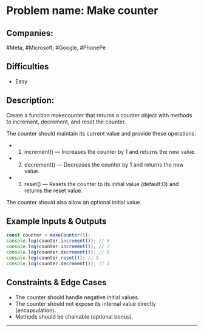 # Problem name: Make counter

## Companies:

#Meta, #Microsoft, #Google, #PhonePe

## Difficulties

- Easy

## Description:

Create a function makecounter that returns a counter object with methods to increment, decrement, and reset the counter.

The counter should maintain its current value and provide these operations:

- 1. increment() — Increases the counter by 1 and returns the new value.
- 2. decrement() — Decreases the counter by 1 and returns the new value.
- 3. reset() — Resets the counter to its initial value (default:O) and returns the reset value.

The counter should also allow an optional initial value.

## Example Inputs & Outputs

```js
const counter = makeCounter(5);
console.log(counter.increment()); // 6
console.log(counter.increment()); // 7
console.log(counter.decrement()); // 6
console.log(counter.reset()); // 5
console.log(counter.decrement()); // 4
```

## Constraints & Edge Cases

- The counter should handle negative initial values.
- The counter should not expose its internal value directly (encapsulation).
- Methods should be chainable (optional bonus).

---
